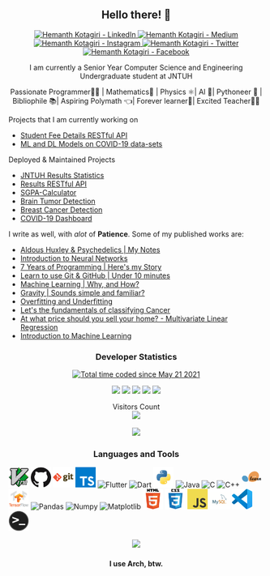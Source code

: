<p align="center">
    <h2 align="center"> Hello there! 👋</h2>
</p>

<p align="center">
    <a style href="https://linkedin.com/in/hemanth-kotagiri" target="_blank">
    <img alt="Hemanth Kotagiri - LinkedIn" width="22px" src="https://content.linkedin.com/content/dam/me/business/en-us/amp/brand-site/v2/bg/LI-Bug.svg.original.svg"/>
    </a>
    <a href="https://hemanth-kotagiri43.medium.com/" target="_blank">
    <img alt="Hemanth Kotagiri - Medium" width="22px" src="https://cdn4.iconfinder.com/data/icons/social-media-2210/24/Medium-512.png"/>
    </a>
    <a href="https://instagram.com/hemanth_43" target="_blank">
    <img alt="Hemanth Kotagiri - Instagram" width="22px" src="https://upload.wikimedia.org/wikipedia/commons/a/a5/Instagram_icon.png"/>
    </a>
    <a href="https://twitter.com/Hemanth043" target="_blank">
    <img alt="Hemanth Kotagiri - Twitter" width="22px" src="https://opendoor.digital/wp-content/uploads/2017/10/favicon-twitter.png"/>
    </a>
    <a href="https://www.facebook.com/hemanth.kotagiri.1/" target="_blank">
    <img alt="Hemanth Kotagiri - Facebook" width="22px" src="https://icons.iconarchive.com/icons/danleech/simple/256/facebook-icon.png" /> </a>
</p>

<p align="center">I am currently a Senior Year Computer Science and Engineering Undergraduate student at JNTUH</p>

<p align="center">Passionate Programmer👨‍💻 | Mathematics🎲 | Physics ⚛️| AI 🤖| Pythoneer 🐍 | Bibliophile 📚| Aspiring Polymath 👈| Forever learner📖| Excited Teacher👨‍🏫</p>

<p> Projects that I am currently working on </p>

- [Student Fee Details RESTful API](https://github.com/hemanth-kotagiri/clg-api)
- [ML and DL Models on COVID-19 data-sets](https://github.com/hemanth-kotagiri/COVID-19)

<p>Deployed & Maintained Projects</p>

- [JNTUH Results Statistics](https://jntuh-results-stats.vercel.app/)
- [Results RESTful API](https://github.com/hemanth-kotagiri/sgpa-rest-api)
- [SGPA-Calculator](https://github.com/hemanth-kotagiri/sgpa-calculator)
- [Brain Tumor Detection](https://github.com/hemanth-kotagiri/brain-tumor-detection)
- [Breast Cancer Detection](https://github.com/hemanth-kotagiri/breast_cancer_detection)
- [COVID-19 Dashboard](https://covid-india-dash-board.herokuapp.com/)

<p>
I write as well, with <i>alot</i> of <b>Patience</b>. Some of my published works are:
</p>

- [Aldous Huxley & Psychedelics | My Notes](https://hemanth-kotagiri43.medium.com/aldous-huxley-psychedelics-my-notes-dc2c48e02460)
- [Introduction to Neural Networks](https://hemanth-kotagiri43.medium.com/introduction-to-neural-networks-b707750018ad)
- [7 Years of Programming | Here's my Story](https://hemanth-kotagiri43.medium.com/7-years-of-programming-heres-my-story-d3dc6c1bf19f)
- [Learn to use Git & GitHub | Under 10 minutes](https://medium.com/geekculture/learn-to-use-git-github-under-10-minutes-3791188e7c5f)
- [Machine Learning | Why, and How?](https://hemanth-kotagiri43.medium.com/machine-learning-why-and-how-f528641dae0a)
- [Gravity | Sounds simple and familiar?](https://hemanth-kotagiri43.medium.com/gravity-sounds-simple-and-familiar-6efa35bcdcdf)
- [Overfitting and Underfitting](https://medium.com/analytics-vidhya/overfitting-and-underfitting-d04dbd985577)
- [Let's the fundamentals of classifying Cancer](https://hemanth-kotagiri43.medium.com/lets-learn-the-fundamentals-of-classifying-cancer-logistic-regression-20a1dd24e570)
- [At what price should you sell your home? - Multivariate Linear Regression](https://medium.com/mlearning-ai/at-what-price-should-you-sell-your-home-multivariate-linear-regression-a6824ec172b1)
- [Introduction to Machine Learning](https://hemanth-kotagiri43.medium.com/introduction-to-machine-learning-30a50cdec18e)

<h3 align="center"> Developer Statistics </h3>
<p align="center">
  <a target="_blank" href="https://wakatime.com/@b7310673-8836-4be4-94e5-219b9fe9f34f">
    <img src="https://wakatime.com/badge/user/b7310673-8836-4be4-94e5-219b9fe9f34f.svg" alt="Total time coded since May 21 2021" />
  </a>
</p>
<p align="center">
    <img width="400" src="https://wakatime.com/share/@hemanth43/24757253-5dc0-4a16-991a-4af1c7cb921d.svg">
    <img width="400" src="https://wakatime.com/share/@hemanth43/80d28707-78c4-42c7-a584-282ab21776ae.svg">
    <img width="400" src="https://wakatime.com/share/@hemanth43/f396d079-16ff-4579-8b81-274c4da10080.svg">
    <img width="400" src="https://wakatime.com/share/@hemanth43/a42084b5-b8a3-4621-a651-6ebeda712720.svg">
    <img src="https://github-readme-stats.vercel.app/api?username=hemanth-kotagiri&theme=gruvbox&count_private=true&show_icons=true">
<p>
<p align="center">
    Visitors Count <br />
    <img src="https://profile-counter.glitch.me/{hemanth-kotagiri}/count.svg">
</p>

<p align="center">
    <img src="https://githubactivitygraph.herokuapp.com/graph?username=hemanth-kotagiri&theme=redical">
</p>

<h3 align="center"> Languages and Tools </h3>

<p align="left">
  <img
    alt="Vim"
    width="40px"
    src="https://raw.githubusercontent.com/github/explore/80688e429a7d4ef2fca1e82350fe8e3517d3494d/topics/vim/vim.png"
  />
  <img
    alt="GitHub"
    width="40px"
    src="https://raw.githubusercontent.com/github/explore/78df643247d429f6cc873026c0622819ad797942/topics/github/github.png"
  />
  <img
    alt="Git"
    width="40px"
    src="https://raw.githubusercontent.com/github/explore/80688e429a7d4ef2fca1e82350fe8e3517d3494d/topics/git/git.png"
  />
  <img
    alt="TypeScript"
    width="40px"
    src="https://raw.githubusercontent.com/github/explore/80688e429a7d4ef2fca1e82350fe8e3517d3494d/topics/typescript/typescript.png"
  />
  <img
    alt="Flutter"
    width="40"
    src="https://avatars.githubusercontent.com/u/14101776?s=200&v=4"
  />
  <img
    alt="Dart"
    width="120"
    src="https://upload.wikimedia.org/wikipedia/commons/thumb/f/fe/Dart_programming_language_logo.svg/220px-Dart_programming_language_logo.svg.png"
  />
  <img alt = "Python" width="40px" src =
  https://raw.githubusercontent.com/github/explore/80688e429a7d4ef2fca1e82350fe8e3517d3494d/topics/python/python.png
  />
  <img
    alt="Java"
    width="30px"
    src="https://upload.wikimedia.org/wikipedia/en/thumb/3/30/Java_programming_language_logo.svg/800px-Java_programming_language_logo.svg.png"
  />
  <img
    alt="C"
    width="40px"
    src="https://www.techbaz.org/Course/img/c-logo.png"
  />
  <img
    alt="C++"
    width="40px"
    src="https://upload.wikimedia.org/wikipedia/commons/thumb/1/18/ISO_C%2B%2B_Logo.svg/306px-ISO_C%2B%2B_Logo.svg.png"
  />
  <img alt = "Scikit-Learn" width="40px" src =
  https://raw.githubusercontent.com/github/explore/80688e429a7d4ef2fca1e82350fe8e3517d3494d/topics/scikit-learn/scikit-learn.png
  /> <img alt = "Tensorflow" width="40px" src =
  https://raw.githubusercontent.com/github/explore/80688e429a7d4ef2fca1e82350fe8e3517d3494d/topics/tensorflow/tensorflow.png
  />
  <img
    alt="Pandas"
    width="100px"
    src="https://upload.wikimedia.org/wikipedia/commons/e/ed/Pandas_logo.svg"
  />
  <img alt = "Numpy" width="90px" src ="https://upload.wikimedia.org/wikipedia/commons/thumb/3/31/NumPy_logo_2020.svg/220px-NumPy_logo_2020.svg.png">
  <img alt = "Matplotlib" width =
  "100px" src =
  https://camo.githubusercontent.com/7cc5c1ce50d19bb148f96ffcb9b762201ad5e518/68747470733a2f2f6d6174706c6f746c69622e6f72672f5f7374617469632f6c6f676f322e737667
  />
  <img
    alt="HTML5"
    width="40px"
    src="https://raw.githubusercontent.com/github/explore/80688e429a7d4ef2fca1e82350fe8e3517d3494d/topics/html/html.png"
  />
  <img
    alt="CSS3"
    width="40px"
    src="https://raw.githubusercontent.com/github/explore/80688e429a7d4ef2fca1e82350fe8e3517d3494d/topics/css/css.png"
  />
  <img
    alt="JavaScript"
    width="40px"
    src="https://raw.githubusercontent.com/github/explore/80688e429a7d4ef2fca1e82350fe8e3517d3494d/topics/javascript/javascript.png"
  />
  <img
    alt="MySQL"
    width="40px"
    src="https://raw.githubusercontent.com/github/explore/80688e429a7d4ef2fca1e82350fe8e3517d3494d/topics/mysql/mysql.png"
  />
  <img
    alt="Visual Studio Code"
    width="40px"
    src="https://raw.githubusercontent.com/github/explore/80688e429a7d4ef2fca1e82350fe8e3517d3494d/topics/visual-studio-code/visual-studio-code.png"
  />
  <img alt="Terminal" width="40px"
  src="https://raw.githubusercontent.com/github/explore/80688e429a7d4ef2fca1e82350fe8e3517d3494d/topics/terminal/terminal.png"
  />
</p>
<p align="center">
<img  width=30 src="https://upload.wikimedia.org/wikipedia/commons/thumb/a/a5/Archlinux-icon-crystal-64.svg/1024px-Archlinux-icon-crystal-64.svg.png">
<h4 align="center" >I use Arch, btw.</h4>
</p>
